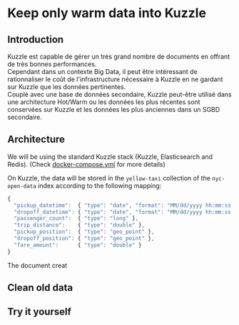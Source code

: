 # Keep only warm data into Kuzzle

## Introduction

Kuzzle est capable de gérer un très grand nombre de documents en offrant de très bonnes performances.  
Cependant dans un contexte Big Data, il peut être intéressant de rationnaliser le coût de l'infrastructure nécessaire à Kuzzle en ne gardant sur Kuzzle que les données pertinentes.  
Couplé avec une base de données secondaire, Kuzzle peut-être utilisé dans une architecture Hot/Warm ou les données les plus récentes sont conservées sur Kuzzle et les données les plus anciennes dans un SGBD secondaire.  


## Architecture

We will be using the standard Kuzzle stack (Kuzzle, Elasticsearch and Redis). (Check [docker-compose.yml](docker-compose.yml) for more details)

On Kuzzle, the data will be stored in the `yellow-taxi` collection of the `nyc-open-data` index according to the following mapping:

```js
{
  "pickup_datetime":  { "type": "date", "format": "MM/dd/yyyy hh:mm:ss a" },
  "dropoff_datetime": { "type": "date", "format": "MM/dd/yyyy hh:mm:ss a" },
  "passenger_count":  { "type": "long" },
  "trip_distance":    { "type": "double" },
  "pickup_position":  { "type": "geo_point" },
  "dropoff_position": { "type": "geo_point" },
  "fare_amount":      { "type": "double" }
}
```

The document creat

## Clean old data

## Try it yourself
